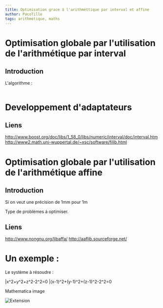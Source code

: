 ```yaml
---
title: Optimisation grace á l'arithméttique par interval et affine
author: PacoTille
tags: arithmétique, maths
---
```


# Optimisation globale par l'utilisation de l'arithmétique par interval

## Introduction



L'algorithme :
```bash

```
# Developpement d'adaptateurs



## Liens

http://www.boost.org/doc/libs/1_58_0/libs/numeric/interval/doc/interval.htm
http://www2.math.uni-wuppertal.de/~xsc/software/filib.html

# Optimisation globale par l'utilisation de l'arithmétique affine

## Introduction

Si on veut une précision de 1mm pour 1m

Type de problèmes á optimiser.



## Liens
http://www.nongnu.org/libaffa/
http://aaflib.sourceforge.net/

# Un exemple :

Le système à résoudre :

|x^2+y^2+z^2-2^2=0
|(x-1)^2+(y-1)^2+(z-1)^2-2^2=0


Mathematica image

<img src="/images/GPaste/2/Extension.png" alt="Extension"/>
